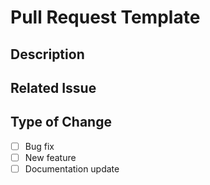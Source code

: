 # Pull Request Template

## Description

## Related Issue

## Type of Change
- [ ] Bug fix
- [ ] New feature
- [ ] Documentation update
